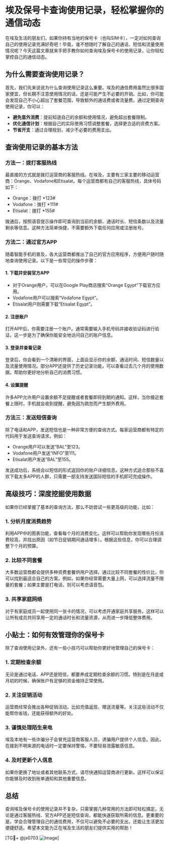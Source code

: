 # 埃及保号卡查询使用记录，轻松掌握你的通信动态

在埃及生活的朋友们，如果你持有当地的保号卡（也叫SIM卡），一定对如何查询自己的使用记录充满好奇吧！毕竟，谁不想随时了解自己的通话、短信和流量使用情况呢？今天这篇文章就来手把手教你如何查询埃及保号卡的使用记录，让你轻松掌控自己的通信动态。

## 为什么需要查询使用记录？

首先，我们先来说说为什么查询使用记录这么重要。埃及的通信费用虽然比很多国家便宜，但长期不注意使用情况的话，还是可能产生不必要的开销。比如，你可能会发现自己不小心超出了套餐范围，导致额外的通话费或者流量费。通过定期查询使用记录，你可以：

- **避免意外消费**：提前知道自己的余额和使用情况，避免超出套餐限制。
- **优化通信计划**：根据自己的实际使用习惯调整套餐，选择更合适的资费方案。
- **节省开支**：通过合理规划，减少不必要的费用支出。

## 查询使用记录的基本方法

### 方法一：拨打客服热线

最直接的方式就是拨打运营商的客服热线。在埃及，主要有三家主要的移动运营商：Orange、Vodafone和Etisalat。每个运营商都有自己的客服热线，具体号码如下：

- Orange：拨打 *123#
- Vodafone：拨打 *111#
- Etisalat：拨打 *155#

拨通后，按照语音提示操作即可查询到当前的余额、通话时长、短信条数以及流量剩余等信息。这种方法简单快捷，不需要额外下载任何应用或注册账号。

### 方法二：通过官方APP

随着智能手机的普及，各大运营商都推出了自己的官方应用程序，方便用户随时随地查询使用记录。以下是一些常见的操作步骤：

#### 1. 下载并安装官方APP
- 对于Orange用户，可以在Google Play商店搜索“Orange Egypt”下载官方应用。
- Vodafone用户可以搜索“Vodafone Egypt”。
- Etisalat用户则需要下载“Etisalat Egypt”。

#### 2. 注册账户
打开APP后，你需要注册一个账户。通常需要输入手机号码并接收验证码进行验证。这一步是为了确保你能安全地访问自己的账户信息。

#### 3. 登录并查看记录
登录后，你会看到一个清晰的界面，上面会显示你的余额、通话时间、短信数量以及流量使用情况。部分APP还提供了历史记录功能，可以查看过去几个月的使用数据，帮助你更好地分析自己的消费习惯。

#### 4. 设置提醒
许多APP允许用户设置余额不足提醒或者套餐即将到期的通知。这样，当你接近套餐上限时，手机就会收到提醒，避免因为疏忽而产生额外费用。

### 方法三：发送短信查询

除了电话和APP，发送短信也是一种非常方便的查询方式。每家运营商都有特定的代码用于发送查询请求。例如：

- Orange用户可以发送“BAL”至123。
- Vodafone用户发送“INFO”至111。
- Etisalat用户发送“BAL”至155。

发送成功后，系统会以短信的形式返回你的账户详细信息。这种方式适合那些不喜欢下载太多APP的人群，只需要一部支持发送国际短信的手机即可完成操作。

## 高级技巧：深度挖掘使用数据

如果你已经掌握了基本的查询方法，那么不妨尝试一些更高级的功能，比如：

### 1. 分析月度消费趋势
利用APP中的图表功能，查看每个月的消费变化。这样可以帮助你发现哪些月份消费较高，并找出原因（如节日促销期间通话增多）。根据这些信息，你可以合理调整下个月的预算。

### 2. 比较不同套餐
大多数运营商都会提供多种资费套餐供用户选择。通过比较不同套餐的性价比，你可以找到最适合自己的方案。例如，如果你经常需要大量上网，可以选择流量不限量的套餐；如果主要是打电话，则可以考虑语音包。

### 3. 共享家庭网络
对于有家庭成员一起使用同一张卡的情况，可以考虑开通家庭共享服务。这样可以让所有成员共同享用一定的通话时长和流量资源，从而进一步降低整体费用。

## 小贴士：如何有效管理你的保号卡

除了查询使用记录外，还有一些小技巧可以帮助你更好地管理自己的保号卡：

### 1. 定期检查余额
无论是通过电话、APP还是短信，都要养成定期检查余额的习惯。特别是在月底或月初的时候，确保账户有足够的资金维持正常使用。

### 2. 关注促销活动
运营商经常会推出各种促销活动，比如充值返现、赠送流量等。关注这些活动不仅能帮你省钱，还能获得额外的好处。

### 3. 谨慎处理陌生来电
埃及本地有一些诈骗分子会冒充运营商客服人员，诱骗用户提供个人信息。因此，在接到不明来源的电话时一定要保持警惕，不要轻易泄露敏感信息。

### 4. 及时更新个人信息
如果你更换了地址或者其他联系方式，请尽快通知运营商进行更新。这样可以保证你能够及时收到账单通知和其他重要信息。

## 总结

查询埃及保号卡的使用记录并不复杂，只需掌握几种常用的方法即可轻松搞定。无论是通过客服热线、官方APP还是短信查询，都能快速获取所需的信息。更重要的是，学会合理管理自己的通信费用，不仅可以避免不必要的支出，还能让生活更加便捷舒适。希望本文能为正在埃及生活的朋友们提供实用的帮助！

[TG💪+ @jx0703 ![Image](https://github.com/user-attachments/assets/dbca1d08-cadb-493c-b0ec-ad6f7a83f270)]